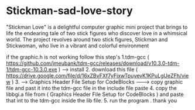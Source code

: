 # Stickman-sad-love-story
"Stickman Love" is a delightful computer graphic mini project that brings to life the endearing tale of two stick figures who discover love in a whimsical world. The project revolves around two stick figures, Stickman and Stickwoman, who live in a vibrant and colorful environment

if the graphic.h is  not working
follow this step's
1.tdm-gcc ( https://github.com/jmeubank/tdm-gcc/releases/download/v10.3.0-tdm-1/tdm-gcc-10.3.0.exe ) 
--> install
2.  download this file ( https://drive.google.com/file/d/16xZBvFXf7yFjxwTpuyevK1KPuLgUeZFh/view )
3.  --> Graphics Header File Setup for CodeBlocks 
---> copy graphic file and past it into the tdm-gcc file in  the include file paste
4.  copy the libbgi.a file from  ( Graphics Header File Setup for CodeBlocks  ) and paste that int to the  tdm-gcc inside  the lib file.
5. run the program .
thank you
